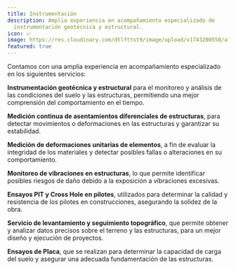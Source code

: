 ```yaml
---
title: Instrumentación
description: Amplia experiencia en acompañamiento especializado de
  instrumentación geotécnica y estructural.
icon: 📈
image: https://res.cloudinary.com/dtlfttst9/image/upload/v1743200558/af304934dea44382b031fbe4a1458a18_1_ntgtrm.jpg
featured: true
---
```

Contamos con una amplia experiencia en acompañamiento especializado en los siguientes servicios:

**Instrumentación geotécnica y estructural** para el monitoreo y análisis de las condiciones del suelo y las estructuras, permitiendo una mejor comprensión del comportamiento en el tiempo.

**Medición continua de asentamientos diferenciales de estructuras**, para detectar movimientos o deformaciones en las estructuras y garantizar su estabilidad.

**Medición de deformaciones unitarias de elementos**, a fin de evaluar la integridad de los materiales y detectar posibles fallas o alteraciones en su comportamiento.

**Monitoreo de vibraciones en estructuras**, lo que permite identificar posibles riesgos de daño debido a la exposición a vibraciones excesivas.

**Ensayos PIT y Cross Hole en pilotes**, utilizados para determinar la calidad y resistencia de los pilotes en construcciones, asegurando la solidez de la obra.

**Servicio de levantamiento y seguimiento topográfico**, que permite obtener y analizar datos precisos sobre el terreno y las estructuras, para un mejor diseño y ejecución de proyectos.

**Ensayos de Placa**, que se realizan para determinar la capacidad de carga del suelo y asegurar una adecuada fundamentación de las estructuras.
